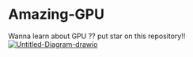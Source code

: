 # Amazing-GPU
Wanna learn about GPU ?? put star on this repository!!
<a href="https://ibb.co/cXzsjkb"><img src="https://i.ibb.co/x8VrNXm/Untitled-Diagram-drawio.png" alt="Untitled-Diagram-drawio" border="0" align="centre" /></a>

